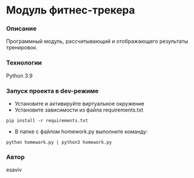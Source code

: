 # Модуль фитнес-трекера
### Описание
Программный модуль, рассчитывающий и отображающего результаты тренировок.
### Технологии
Python 3.9 
### Запуск проекта в dev-режиме
- Установите и активируйте виртуальное окружение
- Установите зависимости из файла requirements.txt
```
pip install -r requirements.txt
``` 
- В папке с файлом homework.py выполните команду:
```
python homework.py | python3 homework.py
```
### Автор
esaviv
